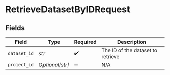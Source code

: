 # RetrieveDatasetByIDRequest


## Fields

| Field                             | Type                              | Required                          | Description                       |
| --------------------------------- | --------------------------------- | --------------------------------- | --------------------------------- |
| `dataset_id`                      | *str*                             | :heavy_check_mark:                | The ID of the dataset to retrieve |
| `project_id`                      | *Optional[str]*                   | :heavy_minus_sign:                | N/A                               |